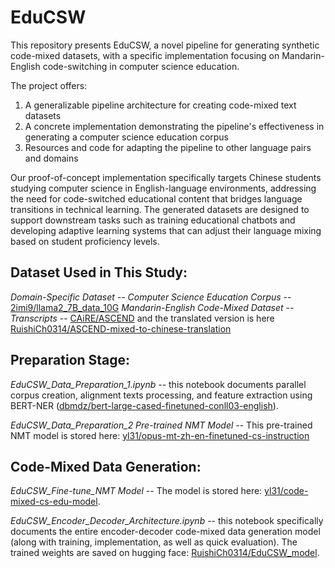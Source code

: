 # EduCSW
This repository presents EduCSW, a novel pipeline for generating synthetic code-mixed datasets, with a specific implementation focusing on Mandarin-English code-switching in computer science education. 

The project offers:
1. A generalizable pipeline architecture for creating code-mixed text datasets
2. A concrete implementation demonstrating the pipeline's effectiveness in generating a computer science education corpus
3. Resources and code for adapting the pipeline to other language pairs and domains

Our proof-of-concept implementation specifically targets Chinese students studying computer science in English-language environments, addressing the need for code-switched educational content that bridges language transitions in technical learning.
The generated datasets are designed to support downstream tasks such as training educational chatbots and developing adaptive learning systems that can adjust their language mixing based on student proficiency levels.

## Dataset Used in This Study: 
*Domain-Specific Dataset -- Computer Science Education Corpus* -- [2imi9/llama2_7B_data_10G](https://huggingface.co/datasets/2imi9/llama2_7B_data_10G)
*Mandarin-English Code-Mixed Dataset -- Transcripts* -- [CAiRE/ASCEND](https://huggingface.co/datasets/CAiRE/ASCEND) and the translated version is here [RuishiCh0314/ASCEND-mixed-to-chinese-translation](https://huggingface.co/datasets/RuishiCh0314/ASCEND-mixed-to-chinese-translation)

## Preparation Stage: 
*EduCSW_Data_Preparation_1.ipynb* -- this notebook documents parallel corpus creation, alignment texts processing, and feature extraction using BERT-NER ([dbmdz/bert-large-cased-finetuned-conll03-english](https://huggingface.co/dbmdz/bert-large-cased-finetuned-conll03-english])).

*EduCSW_Data_Preparation_2 Pre-trained NMT Model* -- This pre-trained NMT model is stored here: [yl31/opus-mt-zh-en-finetuned-cs-instruction](https://huggingface.co/yl31/opus-mt-zh-en-finetuned-cs-instruction)

## Code-Mixed Data Generation: 
*EduCSW_Fine-tune_NMT Model* -- The model is stored here: [yl31/code-mixed-cs-edu-model](https://huggingface.co/yl31/code-mixed-cs-edu-model). 

*EduCSW_Encoder_Decoder_Architecture.ipynb* -- this notebook specifically documents the entire encoder-decoder code-mixed data generation model (along with training, implementation, as well as quick evaluation). The trained weights are saved on hugging face: [RuishiCh0314/EduCSW_model](https://huggingface.co/RuishiCh0314/EduCSW_model).


 
